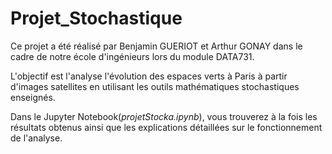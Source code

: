 # Projet_Stochastique
Ce projet a été réalisé par Benjamin GUERIOT et Arthur GONAY dans le cadre de notre école d'ingénieurs lors du module DATA731.

L'objectif est l'analyse l'évolution des espaces verts à Paris à partir d'images satellites en utilisant les outils mathématiques stochastiques enseignés.

Dans le Jupyter Notebook(*projetStocka.ipynb*), vous trouverez à la fois les résultats obtenus ainsi que les explications détaillées sur le fonctionnement de l'analyse.
